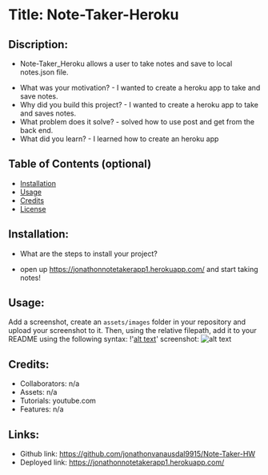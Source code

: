 # Title: Note-Taker-Heroku

## Discription:
* Note-Taker_Heroku allows a user to take notes and save to local notes.json file.
- What was your motivation? - I wanted to create a heroku app to take and save notes.
- Why did you build this project? - I wanted to create a heroku app to take and saves notes.
- What problem does it solve? - solved how to use post and get from the back end.
- What did you learn? - I learned how to create an heroku app

## Table of Contents (optional)
- [Installation](#installation)
- [Usage](#usage)
- [Credits](#credits)
- [License](#license)

## Installation:
- What are the steps to install your project?
* open up https://jonathonnotetakerapp1.herokuapp.com/ and start taking notes!

## Usage:
Add a screenshot, create an `assets/images` folder in your repository and upload your screenshot to it. Then, using the relative filepath, add it to your README using the following syntax: !'[alt text](assets/images/screenshot.png)'
screenshot: ![alt text](assets/images/screenshot.png)

## Credits:
* Collaborators: n/a
* Assets: n/a
* Tutorials: youtube.com
* Features: n/a
## Links:
* Github link: https://github.com/jonathonvanausdal9915/Note-Taker-HW
* Deployed link: https://jonathonnotetakerapp1.herokuapp.com/

